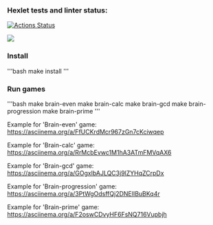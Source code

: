 ### Hexlet tests and linter status:
[![Actions Status](https://github.com/SKornya/frontend-project-44/workflows/hexlet-check/badge.svg)](https://github.com/SKornya/frontend-project-44/actions)

<a href="https://codeclimate.com/github/SKornya/frontend-project-44/maintainability"><img src="https://api.codeclimate.com/v1/badges/9795e25576592b6e5787/maintainability" /></a>

### Install
  '''bash
  make install
  '''

### Run games
  '''bash
  make brain-even
  make brain-calc
  make brain-gcd
  make brain-progression
  make brain-prime
  '''

Example for 'Brain-even' game: 
https://asciinema.org/a/FfUCKrdMcr967zGn7cKciwqep

Example for 'Brain-calc' game:
https://asciinema.org/a/RrMcbEvwc1M1hA3ATmFMVqAX6

Example for 'Brain-gcd' game:
https://asciinema.org/a/GOgxlbAJLQC3j9lZYHqZCrpDx

Example for 'Brain-progression' game:
https://asciinema.org/a/3PtWgOdsffQj2DNElIBuBKq4r

Example for 'Brain-prime' game:
https://asciinema.org/a/F2oswCDvyHF6FsNQ716Vupbjh
